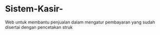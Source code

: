 # Sistem-Kasir-
Web untuk membantu penjualan dalam mengatur pembayaran yang sudah disertai dengan pencetakan struk
